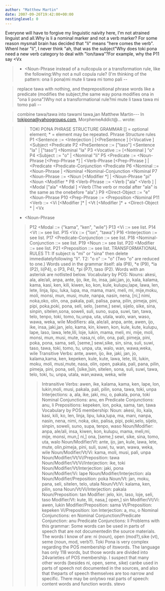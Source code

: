 ```yaml
---
author: "Matthew Martin"
date: 2007-09-26T19:42:00+00:00
nestinglevel: 0
---
```

Everyone will have to forgive my linguistic naivity here, I'm not atrained linguist and all.Why is li a nominal marker and not a verb marker? For some reason mysmall brain has decided that "li" means "here comes the verb". WhenI hear "li", I never think "ah, that was the subject"Why does toki pona need a new verb category to deal with "lon/tawa"?For example, why the P11 say <Vx
> + <Noun-Phrase
> instead of a nullcopula or a transformation rule, like the following:Why not a null copula rule? (I'm thinking of the pattern: ona li pona)mi mute li tawa mi tomo pali --

> replace tawa with nothing, and theprepositional phrase words like a predicate (modifies the subject,the same way pona modifies ona in "ona li pona")Why not a transformational rule?mi mute li tawa tawa mi tomo pali --

> combine tawa/tawa into tawami tawa,jan Matthew Martin---
 In [tokipona@yahoogroups.com](mailto://tokipona@yahoogroups.com), MorphemeAddict@... wrote:

>> TOKI PONA PHRASE STRUCTURE GRAMMAR
>> \[\] = optional element; \* = element may be repeated.
>> Phrase Structure rules
> P1 <Sentence
> ::= <Interjection
>> | \[<PreSentence
>\] \[<Vocative
>\] <Subject
> <Predicate
>> P2 <PreSentence
> ::= \["taso"\] <Sentence
> "la"
> | \["taso"\] <Nominal
> "la"
> P3 <Vocative
> ::= \[<Nominal
>\] "o"
> P4 <Subject
> ::= "o"
> | <Nominal
> "li"
> P5 <Predicate
> ::= <Noun-Phrase
> \[<Prep-Phrase
>\*\]
> | <Verb-Phrase
> \[<Prep-Phrase
>\]
> | <Predicate
> <Predicate-Conjunction
> <Predicate
>> P6 <Nominal
> ::= <Noun-Phrase
>> | <Nominal
> <Nominal-Conjunction
> <Nominal
>> P7 <Noun-Phrase
> ::= <Noun
> \[<Modifier
>\*\]
> | <Noun-Phrase
> "pi" <Noun
> <Modifier
>\*
> P8 <Verb-Phrase
> ::= <Verb
> \["ala" <Verb
>\]
> | <Modal
> \["ala" <Modal
>\] <Verb
>> (The verb or modal after "ala" is the same as the onebefore "ala".)
> P9 <Direct-Object
> ::= "e" <Noun-Phrase
>> P10 <Prep-Phrase
> ::= <Preposition
> <Nominal
>> P11 <Verb
> ::= <Vi
> \[<Modifier
>\]\*
> | <Vt
> \[<Modifier
>\]\* + <Direct-Object
>\*
> | <Vx
> + <Noun-Phrase
>> P12 <Modal
> ::= {"kama", "ken", "wile"}
> P13 <Vi
> ::= see list.
> P14 <Vt
> ::= see list.
> P15 <Vx
> ::= {"lon", "tawa"}
> P16 <Interjection
> ::= see list.
> P17 <Predicate-Conjunction
> ::= see list.
> P18 <Nominal-Conjunction
> ::= see list.
> P19 <Noun
> ::= see list.
> P20 <Modifier
> ::= see list.
> P21 <Preposition
> ::= see list.
>> TRANSFORMATIONAL RULES
> T1: If subject is "mi" or "sina" then delete immediatelyfollowing "li".
> T2: "o o" ::= "o" (Two "o" are reduced to one.)
>> Words used in the grammar itself: ala (P8), \*e (P9), \*la (P2), li(P4), o
> (P3, P4), \*pi (P7), taso (P2). Words with an asterisk are notlisted below.
>> Vocabulary by POS:
> Nouns: akesi, ala, ale/ali, anpa, ante, ijo, ike, ilo, insa, jaki,jan, jo,
> kala, kalama, kama, kasi, ken, kili, kiwen, ko, kon, kule, kulupu,lape, lawa,
> len, lete, linja, lipu, luka, lupa, ma, mama, mani, meli, mi, mije,moku,
> moli, monsi, mun, musi, mute, nanpa, nasin, nena, \[ni,\] nimi, noka,oko, olin,
> ona, pakala, pali, palisa, pana, pilin, pimeja, pini, pipi, poka,poki, pona,
> seli, selo, \[seme,\] sewi, sijelo, sike, sina, sinpin, sitelen,sona, soweli,
> suli, suno, supa, suwi, tan, tawa, telo, tenpo, toki, tomo, tu,unpa, uta, utala,
> walo, wan, waso, wawa, weka, wile
>> Modifiers: ala, ale/ali, anpa, ante, awen, ijo, ike, insa, jaki,jan, jelo,
> kama, kin, kiwen, kon, kule, kute, kulupu, lape, laso, lawa, lete,lili, loje,
> lukin, mama, meli, mi, mije, moli, monsi, mun, musi, mute, nasa,ni, olin,
> ona, pali, pimeja, pini, poka, pona, sama, seli, \[seme,\] sewi,sike, sin, sina,
> suli, suwi, taso, tawa, toki, tomo, tu, unpa, uta, walo, wan, wawa,weka, wile
>> Transitive Verbs: ante, awen, ijo, ike, jaki, jan, jo, kalama,kama, ken,
> kepeken, kule, kute, lawa, lete, lili, lukin, moku, moli, musi,mute, nasa, olin,
> open, pakala, pali, pana, pilin, pimeja, pini, pona, seli, \[sike,\]sin,
> sitelen, sona, suli, suwi, tawa, telo, toki, tu, unpa, utala, wan,wawa, weka, wile
>>> Intransitive Verbs: awen, ike, kalama, kama, ken, lape, lon, lukin,moli,
> musi, pakala, pali, pilin, sona, tawa, toki, unpa
>> Interjections: a, ala, ike, jaki, mu, o, pakala, pona, toki
>> Nominal Conjunctions: anu, en
>> Predicate Conjunctions: anu, li
>> Prepositions: kepeken, lon, poka, sama, tan, tawa
>> Vocabulary by POS membership:
> Noun: akesi, ilo, kala, kasi, kili, ko, len, linja, lipu, luka,lupa, ma,
> mani, nanpa, nasin, nena, nimi, noka, oko, palisa, pipi, poki,selo, sijelo,
> sinpin, soweli, suno, supa, tenpo, waso
>> Noun/Modifier: anpa, ale/ali, insa, kiwen, kon, kulupu, mama, meli,mi, mije,
> monsi, mun,\[ ni,\] ona, \[seme,\] sewi, sike, sina, tomo, uta, walo
>> Noun/Modifier/Vt: ante, ijo, jan, kule, lawa, lete, mute, olin,pimeja, pini,
> suli, suwi, tu, wan, wawa, weka, wile
>> Noun/Modifier/Vt/Vi: kama, moli, musi, pali, unpa
>> Noun/Modifier/Vt/Vi/Preposition: tawa
>> Noun/Modifier/Vt/Vi/Interjection: ike, toki
>> Noun/Modifier/Vt/Interjection: jaki, pona
>> Noun/Modifier/Vi: lape
>> Noun/Modifier/Interjection: ala
>> Noun/Modifier/Preposition: poka
>> Noun/Vt: jan, moku, pana, seli, sitelen, telo, utala
>> Noun/Vt/Vi: kalama, ken, pilin, sona
>> Noun/Vt/Vi/Interjection: pakala
>> Noun/Preposition: tan
>> Modifier: jelo, kin, laso, loje, seli, taso
>> Modifier/Vt: kute, lili, nasa,\[ open,\] sin
>> Modifier/Vt/Vi: awen, lukin
>> Modifier/Preposition: sama
>> Vt/Preposition: kepeken
>> Vi/Preposition: lon
>> Interjection: a, mu, o
>> Nominal Conjunctions: en
>> Nominal Conjunction/Predicate Conjunction: anu
>> Predicate Conjunctions: li
>> Problems with this grammar:
>> Some words can be used in parts of speech that are not documentedin the
> source materials. The words I know of are: ni (noun), open (mod?),sike (vt),
> seme (noun, mod, verb?).
>> Toki Pona is very complex regarding the POS membership of itswords. The
> language has only 118 words, but those words are divided into 24varieties of
> POS membership.
>> I suspect that many other words (besides ni, open, seme, sike) canbe used in
> parts of speech not documented in the sources, and also that theparts of
> speech themselves are too narrow and specific. There may be onlytwo real parts
> of speech: content words and function words.
>> stevo
>